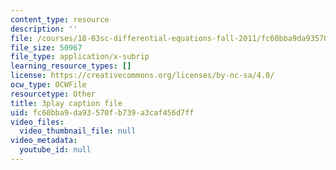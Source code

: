 ```yaml
---
content_type: resource
description: ''
file: /courses/18-03sc-differential-equations-fall-2011/fc60bba9da93570fb739a3caf456d7ff_EQJBp6Ym-6A.vtt
file_size: 50967
file_type: application/x-subrip
learning_resource_types: []
license: https://creativecommons.org/licenses/by-nc-sa/4.0/
ocw_type: OCWFile
resourcetype: Other
title: 3play caption file
uid: fc60bba9-da93-570f-b739-a3caf456d7ff
video_files:
  video_thumbnail_file: null
video_metadata:
  youtube_id: null
---
```

